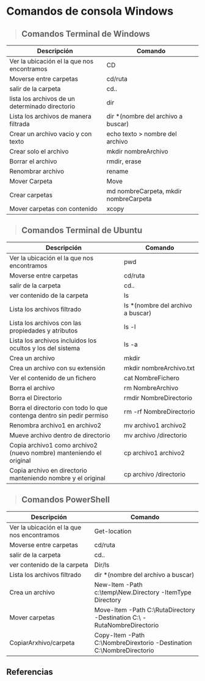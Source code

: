 # Comandos de consola Windows

[Windows]:https://elandroidefeliz.com/comandos-cmd-comandos-dos-listado/

> ## **Comandos Terminal de Windows**

Descripción | Comando
----|-----
Ver la ubicación el la que nos encontramos | CD
Moverse entre carpetas| cd/ruta
salir de la carpeta | cd..
lista los archivos de un determinado directorio| dir
Lista los archivos de manera filtrada | dir *(nombre del archivo a buscar)
Crear un archivo vacio y con texto | echo texto > nombre del archivo
Crear solo el archivo | mkdir nombreArchivo 
Borrar el archivo| rmdir, erase
Renombrar archivo | rename
Mover Carpeta| Move
Crear carpetas| md nombreCarpeta, mkdir nombreCarpeta
Mover carpetas con contenido| xcopy




>## **Comandos Terminal de Ubuntu** ##

Descripción | Comando
----|-----
Ver la ubicación el la que nos encontramos | pwd
Moverse entre carpetas| cd/ruta
salir de la carpeta | cd..
ver contenido de la carpeta | ls
Lista los archivos filtrado | ls *(nombre del archivo a buscar)
Lista los archivos con las propiedades y atributos| ls -l
Lista los archivos incluidos los ocultos y los del sistema | ls -a
Crea un archivo | mkdir
Crea un archivo con su extensión | mkdir nombreArchivo.txt
Ver el contenido de un fichero | cat NombreFichero 
Borra el archivo| rm NombreArchivo
Borra el Directorio | rmdir NombreDirectorio
Borra el directorio con todo lo que contenga dentro sin pedir permiso| rm -rf NombreDirectorio
Renombra archivo1 en archivo2| mv archivo1 archivo2
Mueve archivo dentro de directorio| mv archivo /directorio
Copia archivo1 como archivo2 (nuevo nombre) manteniendo el original |cp archivo1 archivo2 
Copia archivo en directorio manteniendo nombre y el original |cp archivo /directorio 



>## **Comandos PowerShell** ##

Descripción | Comando
----|-----
Ver la ubicación el la que nos encontramos | Get-location
Moverse entre carpetas| cd/ruta
salir de la carpeta | cd..
ver contenido de la carpeta | Dir/ls
Lista los archivos filtrado | dir *(nombre del archivo a buscar)
Crea un archivo | New-Item -Path c:\temp\New.Directory -ItemType Directory
Mover carpetas | Move-Item -Path C:\RutaDirectory -Destination C:\ -RutaNombreDirectorio
CopiarArxhivo/carpeta |	Copy-Item -Path C:\NombreDirextorio -Destination C:\NombreDirectorio


## **Referencias**
